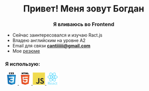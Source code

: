 <h1 align="center">Привет! Меня зовут Богдан</h1>
<h3 align="center">Я вливаюсь во Frontend</h3>

- Сейчас заинтересовался и изучаю Ract.js
- Владею английским на уровне A2
- Email для связи **cantiiiiii@gmail.com**
- Мое <a href="https://github.com/Cantidou/Resume">резюме</a>


<h3 align="left">Я использую:</h3>
<p align="left"> <a href="https://www.w3schools.com/css/" target="_blank" rel="noreferrer"> <img src="https://raw.githubusercontent.com/devicons/devicon/master/icons/css3/css3-original-wordmark.svg" alt="css3" width="40" height="40"/> </a> <a href="https://www.w3.org/html/" target="_blank" rel="noreferrer"> <img src="https://raw.githubusercontent.com/devicons/devicon/master/icons/html5/html5-original-wordmark.svg" alt="html5" width="40" height="40"/> </a> <a href="https://developer.mozilla.org/en-US/docs/Web/JavaScript" target="_blank" rel="noreferrer"> <img src="https://raw.githubusercontent.com/devicons/devicon/master/icons/javascript/javascript-original.svg" alt="javascript" width="40" height="40"/> </a> <a href="https://reactjs.org/" target="_blank" rel="noreferrer"> <img src="https://raw.githubusercontent.com/devicons/devicon/master/icons/react/react-original-wordmark.svg" alt="react" width="40" height="40"/> </a> </p>
